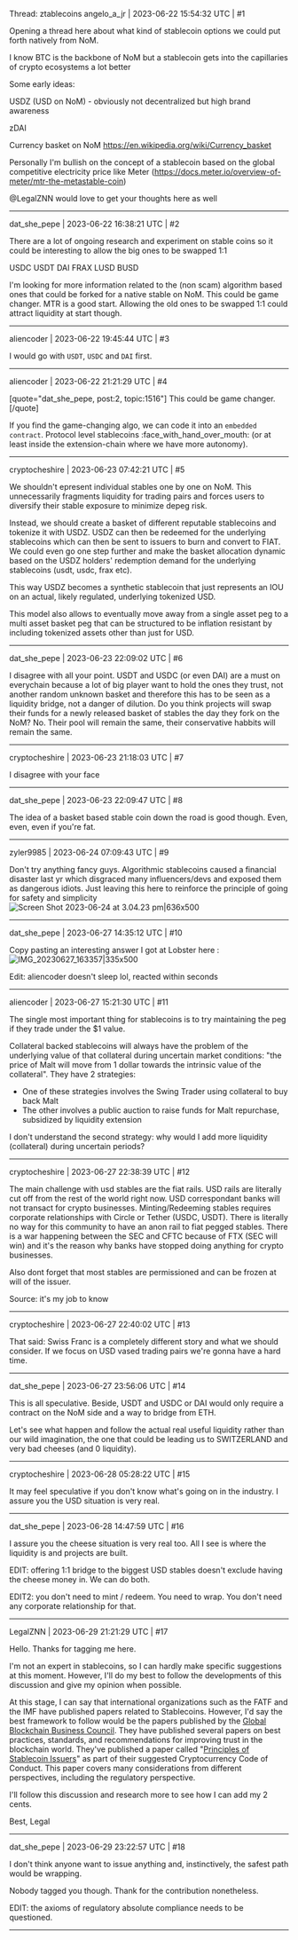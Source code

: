 Thread: ztablecoins
angelo_a_jr | 2023-06-22 15:54:32 UTC | #1

Opening a thread here about what kind of stablecoin options we could put forth natively from NoM.

I know BTC is the backbone of NoM but a stablecoin gets into the capillaries of crypto ecosystems a lot better

Some early ideas:

USDZ (USD on NoM) - obviously not decentralized but high brand awareness

zDAI

Currency basket on NoM https://en.wikipedia.org/wiki/Currency_basket

Personally I'm bullish on the concept of a stablecoin based on the global competitive electricity price like Meter (https://docs.meter.io/overview-of-meter/mtr-the-metastable-coin)

@LegalZNN would love to get your thoughts here as well

-------------------------

dat_she_pepe | 2023-06-22 16:38:21 UTC | #2

There are a lot of ongoing research and experiment on stable coins so it could be interesting to allow the big ones to be swapped 1:1 

USDC
USDT
DAI
FRAX
LUSD
BUSD

I'm looking for more information related to the (non scam) algorithm based ones that could be forked for a native stable on NoM. This could be game changer. MTR is a good start. Allowing the old ones to be swapped 1:1 could attract liquidity at start though.

-------------------------

aliencoder | 2023-06-22 19:45:44 UTC | #3

I would go with `USDT`, `USDC` and `DAI` first.

-------------------------

aliencoder | 2023-06-22 21:21:29 UTC | #4

[quote="dat_she_pepe, post:2, topic:1516"]
This could be game changer.
[/quote]

If you find the game-changing algo, we can code it into an `embedded contract`. Protocol level stablecoins :face_with_hand_over_mouth: (or at least inside the extension-chain where we have more autonomy).

-------------------------

cryptocheshire | 2023-06-23 07:42:21 UTC | #5

We shouldn't epresent individual stables one by one on NoM. This unnecessarily fragments liquidity for trading pairs and forces users to diversify their stable exposure to minimize depeg risk.

Instead, we should create a basket of different reputable stablecoins and tokenize it with USDZ. USDZ can then be redeemed for the underlying stablecoins which can then be sent to issuers to burn and convert to FIAT. We could even go one step further and make the basket allocation dynamic based on the USDZ holders' redemption demand for the underlying stablecoins (usdt, usdc, frax etc).

This way USDZ becomes a synthetic stablecoin that just represents an IOU on an actual, likely regulated, underlying tokenized USD.

This model also allows to eventually move away from a single asset peg to a multi asset basket peg that can be structured to be inflation resistant by including tokenized assets other than just for USD.

-------------------------

dat_she_pepe | 2023-06-23 22:09:02 UTC | #6

I disagree with all your point. USDT and USDC (or even DAI) are a must on everychain because a lot of big player want to hold the ones they trust, not another random unknown basket and therefore this has to be seen as a liquidity bridge, not a danger of dilution. Do you think projects will swap their funds for a newly released basket of stables the day they fork on the NoM? No. Their pool will remain the same, their conservative habbits will remain the same.

-------------------------

cryptocheshire | 2023-06-23 21:18:03 UTC | #7

I disagree with your face

-------------------------

dat_she_pepe | 2023-06-23 22:09:47 UTC | #8

The idea of a basket based stable coin down the road is good though. Even, even, even if you're fat.

-------------------------

zyler9985 | 2023-06-24 07:09:43 UTC | #9

Don't try anything fancy guys. Algorithmic stablecoins caused a financial disaster last yr which disgraced many influencers/devs and exposed them as dangerous idiots. Just leaving this here to reinforce the principle of going for safety and simplicity
![Screen Shot 2023-06-24 at 3.04.23 pm|636x500](upload://8tTIrxbE5GYVRjbAtSXatohuxO6.png)

-------------------------

dat_she_pepe | 2023-06-27 14:35:12 UTC | #10

Copy pasting an interesting answer I got at Lobster here : 
![IMG_20230627_163357|335x500](upload://oVDz1tY6KyPG0awfnJarGOHyIHG.jpeg)

Edit: aliencoder doesn't sleep lol, reacted within seconds

-------------------------

aliencoder | 2023-06-27 15:21:30 UTC | #11

The single most important thing for stablecoins is to try maintaining the peg if they trade under the $1 value.

Collateral backed stablecoins will always have the problem of the underlying value of that collateral during uncertain market conditions: "the price of Malt will move from 1 dollar towards the intrinsic value of the collateral". They have 2 strategies:

- One of these strategies involves the Swing Trader using collateral to buy back Malt
- The other involves a public auction to raise funds for Malt repurchase, subsidized by liquidity extension

I don't understand the second strategy: why would I add more liquidity (collateral) during uncertain periods?

-------------------------

cryptocheshire | 2023-06-27 22:38:39 UTC | #12

The main challenge with usd stables are the fiat rails. USD rails are literally cut off from the rest of the world right now. USD correspondant banks will not transact for crypto businesses. Minting/Redeeming stables requires corporate relationships with Circle or Tether (USDC, USDT). There is literally no way for this community to have an anon rail to fiat pegged stables. There is a war happening between the SEC and CFTC because of FTX (SEC will win) and it's the reason why banks have stopped doing anything for crypto businesses.

Also dont forget that most stables are permissioned and can be frozen at will of the issuer.

Source: it's my job to know

-------------------------

cryptocheshire | 2023-06-27 22:40:02 UTC | #13

That said: Swiss Franc is a completely different story and what we should consider. If we focus on USD vased trading pairs we're gonna have a hard time.

-------------------------

dat_she_pepe | 2023-06-27 23:56:06 UTC | #14

This is all speculative. Beside, USDT and USDC or DAI would only require a contract on the NoM side and a way to bridge from ETH. 

Let's see what happen and follow the actual real useful liquidity rather than our wild imagination, the one that could be leading us to SWITZERLAND and very bad cheeses (and 0 liquidity).

-------------------------

cryptocheshire | 2023-06-28 05:28:22 UTC | #15

It may feel speculative if you don't know what's going on in the industry. I assure you the USD situation is very real.

-------------------------

dat_she_pepe | 2023-06-28 14:47:59 UTC | #16

I assure you the cheese situation is very real too. All I see is where the liquidity is and projects are built.

EDIT: offering 1:1 bridge to the biggest USD stables doesn't exclude having the cheese money in. We can do both.

EDIT2: you don't need to mint / redeem. You need to wrap. You don't need any corporate relationship for that.

-------------------------

LegalZNN | 2023-06-29 21:21:29 UTC | #17

Hello. Thanks for tagging me here.

I'm not an expert in stablecoins, so I can hardly make specific suggestions at this moment. However, I'll do my best to follow the developments of this discussion and give my opinion when possible.

At this stage, I can say that international organizations such as the FATF and the IMF have published papers related to Stablecoins. However, I'd say the best framework to follow would be the papers published by the [Global Blockchain Business Council](https://gbbcouncil.org/). They have published several papers on best practices, standards, and recommendations for improving trust in the blockchain world. They've published a paper called "[Principles of Stablecoin Issuers](https://www.gdf.io/wp-content/uploads/2020/12/Principles-for-Stablecoins-Refresh.docx.pdf)" as part of their suggested Cryptocurrency Code of Conduct. This paper covers many considerations from different perspectives, including the regulatory perspective.

I'll follow this discussion and research more to see how I can add my 2 cents.

Best,
Legal

-------------------------

dat_she_pepe | 2023-06-29 23:22:57 UTC | #18

I don't think anyone want to issue anything and, instinctively, the safest path would be wrapping.

Nobody tagged you though. Thank for the contribution nonetheless.

EDIT: the axioms of regulatory absolute compliance needs to be questioned.

-------------------------

